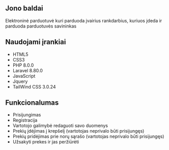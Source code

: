 ## Jono baldai

Elektroninė parduotuvė kuri parduoda įvairius rankdarbius, kuriuos įdeda ir parduoda parduotuvės savininkas

## Naudojami įrankiai

- HTML5
- CSS3
- PHP 8.0.0
- Laravel 8.80.0
- JavaScript
- Jquery
- TailWind CSS 3.0.24

## Funkcionalumas

- Prisijungimas
- Registracija
- Vartotojo galimybė redaguoti savo duomenys
- Prekių įdėjimas į krepšelį (vartotojas neprivalo būti prisijungęs)
- Prekių pridėjimas prie norų sąrašo (vartotojas neprivalo būti prisijungęs)
- Užsakyti prekes ir jas peržiūrėti
